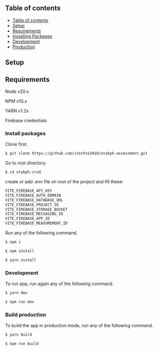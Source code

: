 ## Table of contents

- [Table of contents](#table-of-contents)
- [Setup](#setup)
- [Requirements](#requirements)
- [Installing Packages](#install-packages)
- [Development](#development)
- [Production](#build-production)

## Setup

## Requirements
Node v20.x

NPM v10.x

YARN v1.2x

Firebase credentials

### Install packages

Clone first. 

```bash
$ git clone https://github.com/itechto2019/utakph-assessment.git
```

Go to root directory.

```bash
$ cd utakph-crud
```
create or add .env file on root of the project and fill these:

```bash
VITE_FIREBASE_API_KEY
VITE_FIREBASE_AUTH_DOMAIN
VITE_FIREBASE_DATABASE_URL
VITE_FIREBASE_PROJECT_ID
VITE_FIREBASE_STORAGE_BUCKET
VITE_FIREBASE_MESSAGING_ID
VITE_FIREBASE_APP_ID
VITE_FIREBASE_MEASUREMENT_ID
```

Run any of the following command.

```bash
$ npm i
```

```bash
$ npm install
```

```bash
$ yarn install
```

### Development

To run app, run again any of the following command.

```bash
$ yarn dev
```

```bash
$ npm run dev
```

### Build production

To build the app in production mode, run any of the following command.

```bash
$ yarn build
```

```bash
$ npm run build
```
